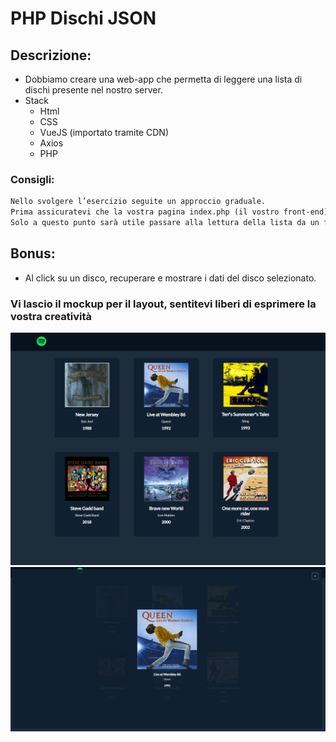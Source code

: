 # PHP Dischi JSON

## Descrizione:

- Dobbiamo creare una web-app che permetta di leggere una lista di dischi presente nel nostro server.
- Stack
  - Html
  - CSS
  - VueJS (importato tramite CDN)
  - Axios
  - PHP

### Consigli:

```txt
Nello svolgere l’esercizio seguite un approccio graduale.
Prima assicuratevi che la vostra pagina index.php (il vostro front-end) riesca a comunicare correttamente con il vostro script PHP (le vostre “API”).
Solo a questo punto sarà utile passare alla lettura della lista da un file JSON.
```

## Bonus:

- Al click su un disco, recuperare e mostrare i dati del disco selezionato.

### Vi lascio il mockup per il layout, sentitevi liberi di esprimere la vostra creatività

![alt text](./src/img/screenshot-1.PNG.png)
![alt text](./src/img/screenshot-2.PNG.png)
